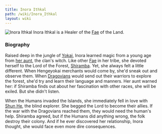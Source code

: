 ```yaml
---
title: Inora Ithkal
path: /wiki/Inora_Ithkal
layout: wiki
---
```


![Inora Ithkal](/static/wiki/Inora.png "fig:Inora Ithkal") Inora Ithkal is a
Healer of the [Fae](/wiki/Fae "wikilink") of the Land.

### Biography

Raised deep in the jungle of [Yokai](/wiki/Yokai "wikilink"), Inora learned
magic from a young age from [her aunt](her_aunt "wikilink"), the clan's
witch. Like other [Fae](/wiki/Fae "wikilink") in her tribe, she devoted
herself to the Lord of the Forest, [Shiramba](/wiki/Shiramba "wikilink"). Yet,
she always felt a little different. When Hengeyokai merchants would come
by, she'd sneak out and observe them. When
[Dragovians](/wiki/Dragovians "wikilink") would send out their warriors to
explore the forest, she'd try and learn their language and manners. Her
aunt warned her: if Shiramba finds out about her fascination with other
races, she will be exiled. But she didn't listen.

When the Humans invaded the Islands, she immediately fell in love with
[Shun He](/wiki/Shun_He "wikilink"), the blind explorer. She begged the Lord
to become their allies. If the war with the Dragovians reached them,
they would need the human's help. Shiramba agreed, but if the Humans did
anything wrong, the folk destroy their colony. And if he ever discovered
her relationship, Inora thought, she would face even more dire
consequences.
